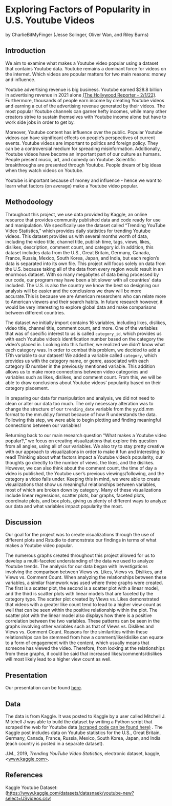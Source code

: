 Exploring Factors of Popularity in U.S. Youtube Videos
================
by CharlieBitMyFinger (Jesse Solinger, Oliver Wan, and Riley Burns)

## Introduction

We aim to examine what makes a Youtube video popular using a dataset that contains Youtube data. Youtube remains a dominant force for videos on the internet. Which videos are popular matters for two main reasons: money and influence. 

Youtube advertising revenue is big business. Youtube earned $28.8 billion in advertising revenue in 2021 alone [(The Hollywood Reporter - 2/1/22)](https://www.hollywoodreporter.com/business/digital/youtube-ad-revenue-tops-8-6b-beating-netflix-in-the-quarter-1235085391/). Furthermore, thousands of people earn income by creating Youtube videos and earning a cut of the advertising revenue generated by their videos. The most popular Youtube channels can garner hefty incomes, while many other creators strive to sustain themselves with Youtube income alone but have to work side jobs in order to get by.

Moreover, Youtube content has influence over the public. Popular Youtube videos can have significant effects on people’s perspectives of current events. Youtube videos are important to politics and foreign policy. They can be a controversial medium for spreading misinformation. Additionally, Youtube videos have become an important part of our culture as humans. People present music, art, and comedy on Youtube. Scientific breakthroughs are presented through Youtube. People dream of big ideas when they watch videos on Youtube.

Youtube is important because of money and influence - hence we want to learn what factors (on average) make a Youtube video popular.

## Methodoology

Throughout this project, we use data provided by Kaggle, an online resource that provides community published data and code ready for use and manipulation. We specifically use the dataset called “Trending YouTube Video Statistics,” which provides daily statistics for trending Youtube videos. This dataset provides us with several months worth of data, including the video title, channel title, publish time, tags, views, likes, dislikes, description, comment count, and category id. In addition, this dataset includes data from the U.S., Great Britain, Germany, Canada, France, Russia, Mexico, South Korea, Japan, and India, but each region’s data is separated into its own file. This project will focus solely on data from the U.S. because taking all of the data from every region would result in an enormous dataset. With so many megabytes of data being processed by our code, our program may have been a bit slower with all countries' data included. The U.S. is also the country we know the best so designing our analysis will be easier and the conclusions we draw will be more accurate.This is because we are American researchers who can relate more to American viewers and their search habits. In future research however, it would be very interesting to explore global data and make comparisons between different countries.

The dataset we initially import contains 16 variables, including likes, dislikes, video title, channel title, comment count, and more. One of the variables that was of specific interest to us is called `category_id`, which provides us with each Youtube video’s identification number based on the category the video’s placed in. Looking into this further, we realized we didn’t know what each category was. In order to combat this problem, we decided to add a 17th variable to our dataset! We added a variable called `category`, which provides us with the category name, or genre, associated with each category ID number in the previously mentioned variable. This addition allows us to make more connections between video categories and variables such as likes, dislikes, and comment count. From this, we will be able to draw conclusions about Youtube videos’ popularity based on their category placement.

In preparing our data for manipulation and analysis, we did not need to clean or alter our data too much. The only necessary alteration was to change the structure of our `trending_date` variable from the yy.dd.mm format to the mm.dd.yy format because of how R understands the data. Following this step, we were able to begin plotting and finding meaningful connections between our variables!

Returning back to our main research question “What makes a Youtube video popular?,” we focus on creating visualizations that explore this question from all angles, using all of our variables. We also try to stay pretty creative with our approach to visualizations in order to make it fun and interesting to read! Thinking about what factors impact a Youtube video’s popularity, our thoughts go directly to the number of views, the likes, and the dislikes. However, we can also think about the comment count, the time of day a video is published, the Youtube user’s previous viewings/following, and the category a video falls under. Keeping this in mind, we were able to create visualizations that show us meaningful relationships between variables, most of which are broken down by category. Many of these visualizations include linear regressions, scatter plots, bar graphs, faceted plots, coordinate plots, and box plots, giving us plenty of different ways to analyze our data and what variables impact popularity the most.

## Discussion

Our goal for the project was to create visualizations through the use of different plots and Rstudio to demonstrate our findings in terms of what makes a Youtube video popular. 

The numerous graphs created throughout this project allowed for us to develop a multi-faceted understanding of the data we used to analyze Youtube trends. 
The analysis for our data began with investigations involving the comparison between Views vs. Likes, Views vs. Dislikes, and Views vs. Comment Count. When analyzing the relationships between these variables, a similar framework was used where three graphs were created. The first is a scatter plot, the second is a scatter plot with a linear model, and the third is scatter plots with linear models that are faceted by the category type. The scatter plot created by Views vs. Likes demonstrated that videos with a greater like count tend to lead to a higher view count as well that can be seen within the positive relationship within the plot. The scatter plot with the linear model also displays how there is a positive correlation between the two variables. These patterns can be seen in the graphs involving other variables such as that of Views vs. Dislikes and Views vs. Comment Count. Reasons for the similarities within these relationships can be stemmed from how a comment/like/dislike can equate to a form of engagement with the content, which usually means that someone has viewed the video. Therefore, from looking at the relationships from these graphs, it could be said that increased likes/comments/dislikes will most likely lead to a higher view count as well.

## Presentation

Our presentation can be found [here](presentation/presentation.html).

## Data

The data is from Kaggle. It was posted to Kaggle by a user called Mitchell J. Mitchell J was able to build the dataset by writing a Python script that scraped the web for Youtube data [(scraped code can be found here)](https://github.com/mitchelljy/Trending-YouTube-Scraper) . The Kaggle post includes data on Youtube statistics for the U.S., Great Britain, Germany, Canada, France, Russia, Mexico, South Korea, Japan, and India (each country is posted in a separate dataset).

J.M., 2019, *Trending YouTube Video Statistics*, electronic dataset, kaggle, <www.kaggle.com>.

## References

Kaggle Youtube Dataset: (https://www.kaggle.com/datasets/datasnaek/youtube-new?select=USvideos.csv)
